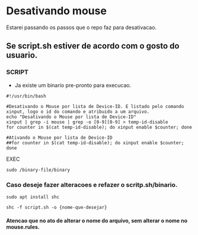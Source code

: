 # Desativando mouse

Estarei passando os passos que o repo faz para desativacao.

## Se script.sh estiver de acordo com o gosto do usuario.

### SCRIPT

- Ja existe  um binario pre-pronto para execucao.

```
#!/usr/bin/bash

#Desativando o Mouse por lista de Device-ID. E listado pelo comando xinput, logo o id do comando e atribuido a um arquivo.
echo "Desativando o Mouse por lista de Device-ID"
xinput | grep -i mouse | grep -o [0-9][0-9] > temp-id-disable
for counter in $(cat temp-id-disable); do xinput enable $counter; done 

#Ativando o Mouse por lista de Device-ID
##for counter in $(cat temp-id-disable); do xinput enable $counter; done 
```

EXEC
```
sudo /binary-file/binary
```
### Caso deseje fazer alteracoes e refazer o scritp.sh/binario.

```
sudo apt install shc
```
```
shc -f script.sh -o {nome-que-desejar}
```
#### Atencao que no ato de alterar o nome do arquivo, sem alterar o nome no mouse.rules.